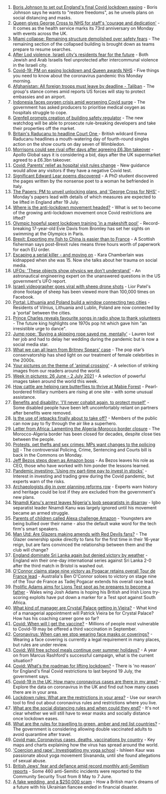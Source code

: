 1. [Boris Johnson to set out England's final Covid lockdown easing](https://www.bbc.co.uk/news/uk-57715496) - Boris Johnson says he wants to "restore freedoms", as he unveils plans on social distancing and masks.
2. [Queen gives George Cross to NHS for staff's 'courage and dedication'](https://www.bbc.co.uk/news/uk-57714088) - It comes as the health service marks its 73rd anniversary on Monday with events across the UK.
3. [Miami collapse: Remaining structure demolished over safety fears](https://www.bbc.co.uk/news/world-us-canada-57716934) - The remaining section of the collapsed building is brought down as teams prepare to resume searches.
4. [After Lod violence, Israeli city's residents fear for the future](https://www.bbc.co.uk/news/world-middle-east-57698950) - Both Jewish and Arab Israelis feel unprotected after intercommunal violence in the Israeli city.
5. [Covid-19: PM on easing lockdown and Queen awards NHS](https://www.bbc.co.uk/news/uk-57715601) - Five things you need to know about the coronavirus pandemic this Monday morning.
6. [Afghanistan: All foreign troops must leave by deadline - Taliban](https://www.bbc.co.uk/news/world-asia-57714808) - The group's stance comes amid reports US forces will stay to protect embassies and an airport.
7. [Indonesia faces oxygen crisis amid worsening Covid surge](https://www.bbc.co.uk/news/world-asia-57717144) - The government has asked producers to prioritise medical oxygen as hospitals struggle to cope.
8. [Grenfell prompts creation of building safety regulator](https://www.bbc.co.uk/news/business-57716130) - The new watchdog will be able to prosecute rule-breaking developers and take their properties off the market.
9. [Britain's Raducanu to headline Court One ](https://www.bbc.co.uk/sport/tennis/57712820) - British wildcard Emma Raducanu headlines a mouth-watering day of fourth-round singles action on the show courts on day seven of Wimbledon.
10. [Morrisons could see rival offer days after agreeing £6.3bn takeover](https://www.bbc.co.uk/news/business-57718738) - Apollo Global says it is considering a bid, days after the UK supermarket agreed to a £6.3bn takeover.
11. [Covid: Parents' relief as hospital visit rules change](https://www.bbc.co.uk/news/uk-wales-57696170) - New guidance would allow any visitors if they have a negative Covid test.
12. [Significant Edward Lear poems discovered](https://www.bbc.co.uk/news/uk-england-nottinghamshire-57699393) - A PhD student discovered the pages written by the nonsense poet to a woman he befriended in Italy.
13. [The Papers: PM to unveil unlocking plans, and 'George Cross for NHS'](https://www.bbc.co.uk/news/blogs-the-papers-57716634) - Monday's papers lead with details of which measures are expected to be lifted in England after 19 July.
14. [Where is the anti-lockdown movement headed?](https://www.bbc.co.uk/news/uk-57702177) - What is set to become of the growing anti-lockdown movement once Covid restrictions are lifted?
15. [Olympic hopeful spent lockdown training 'in a makeshift pool'](https://www.bbc.co.uk/news/uk-england-london-57672878) - Record-breaking 17-year-old Evie Davis from Bromley has set her sights on swimming at the Olympics in Paris.
16. [Brexit: Exporting my fish to China is easier than to France](https://www.bbc.co.uk/news/uk-57696461) - A Scottish fisherman says post-Brexit rules means three hours worth of paperwork for each EU order.
17. [Escaping a serial killer - and moving on](https://www.bbc.co.uk/news/newsbeat-57657820) - Kara Chamberlain was kidnapped when she was 15. Now she talks about her trauma on social media.
18. [UFOs: 'These objects show physics we don't understand'](https://www.bbc.co.uk/news/world-us-canada-57698819) - An astronautical engineering expert on the unanswered questions in the US government's UFO report.
19. [Israeli videographer goes viral with sheep drone shots](https://www.bbc.co.uk/news/world-middle-east-57690125) - Lior Patel's drone footage of sheep has been viewed more than 100,000 times on Facebook.
20. [Portal: Lithuania and Poland build a window connecting two cities](https://www.bbc.co.uk/news/world-europe-57694055) - Residents of Vilnius, Lithuania and Lublin, Poland are now connected by a 'portal' between the cities.
21. [Prince Charles reveals favourite songs in radio show to thank volunteers](https://www.bbc.co.uk/news/uk-57709443) - The future king highlights one 1970s pop hit which gave him "an irresistible urge to dance".
22. [Jump rope: 'Buying a skipping rope saved me, mentally'](https://www.bbc.co.uk/news/uk-england-beds-bucks-herts-57616953) - Lauren lost her job and had to delay her wedding during the pandemic but is now a social media star.
23. [What we can all learn from Britney Spears’ case](https://www.bbc.co.uk/news/world-us-canada-57698820) - The pop star’s conservatorship has shed light on our treatment of female celebrities in the 2000s.
24. [Your pictures on the theme of 'animal crossing'](https://www.bbc.co.uk/news/in-pictures-57695724) - A selection of striking images from our readers around the world.
25. [Week in pictures: 26 June - 2 July 2021](https://www.bbc.co.uk/news/in-pictures-57680063) - A selection of powerful images taken around the world this week.
26. [How cattle are helping rare butterflies to thrive at Mabie Forest](https://www.bbc.co.uk/news/uk-scotland-south-scotland-57636202) - Pearl-bordered fritillary numbers are rising at one site - with some unusual assistance.
27. [Benefits and disability: 'I'll never cohabit again, to protect myself'](https://www.bbc.co.uk/news/disability-57482418) - Some disabled people have been left uncomfortably reliant on partners after benefits were removed.
28. [Is the use of jetpacks finally about to take off?](https://www.bbc.co.uk/news/business-57652297) - Members of the public can now pay to fly through the air like a superhero.
29. [Letter from Africa: Lamenting the Algeria-Morocco border closure](https://www.bbc.co.uk/news/world-africa-57467644) - The Morocco-Algeria border has been closed for decades, despite close ties between the people.
30. [Protests, pet thefts and sex crimes: MPs want changes to the policing bill](https://www.bbc.co.uk/news/uk-politics-57680917) - The controversial Policing, Crime, Sentencing and Courts bill is back in the Commons on Monday.
31. [Jeff Bezos steps down as Amazon boss](https://www.bbc.co.uk/news/technology-57704479) - As Bezos leaves his role as CEO, those who have worked with him ponder the lessons learned.
32. [Pandemic investing: 'Using my part-time pay to invest in stocks'](https://www.bbc.co.uk/news/uk-wales-57499560) - Interest in investing and trading grew during the Covid pandemic, but experts warn of the risks.
33. [Archaeologists dig in over planning reforms row](https://www.bbc.co.uk/news/uk-57334928) - Experts warn history and heritage could be lost if they are excluded from the government's new plans.
34. [Nnamdi Kanu's arrest leaves Nigeria's Ipob separatists in disarray](https://www.bbc.co.uk/news/world-africa-57693863) - Igbo separatist leader Nnamdi Kanu was largely ignored until his movement became an armed struggle.
35. [Parents of children called Alexa challenge Amazon](https://www.bbc.co.uk/news/technology-57680173) - Youngsters are being bullied over their name - also the default wake word for the tech firm's smart speakers.
36. [Man Utd: Are Glazers making amends with Red Devils fans?](https://www.bbc.co.uk/sport/football/57686531) - The Glazer ownership spoke directly to fans for the first time in their 16-year reign, but are fans convinced the relationship between them and the club will change?
37. [England dominate Sri Lanka again but denied victory by weather](https://www.bbc.co.uk/sport/cricket/57714068) - England win their one-day international series against Sri Lanka 2-0 after the third match in Bristol is washed out.
38. [O'Connor claims stage nine victory as Pogacar retains overall Tour de France lead](https://www.bbc.co.uk/sport/cycling/57715019) - Australia's Ben O'Connor soloes to victory on stage nine of the Tour de France as Tadej Pogacar extends his overall race lead.
39. [Prolific Adams aims for Lions Test spot as he prepares to become a father](https://www.bbc.co.uk/sport/rugby-union/57713504) - Wales wing Josh Adams is hoping his British and Irish Lions try-scoring exploits have put down a marker for a Test spot against South Africa.
40. [What kind of manager are Crystal Palace getting in Vieira?](https://www.bbc.co.uk/sport/football/57680269) - What kind of a managerial appointment will Patrick Vieira be for Crystal Palace? How has his coaching career gone so far?
41. [Covid: When will I get the vaccine?](https://www.bbc.co.uk/news/health-55045639) - Millions of people most vulnerable to Covid-19 may be offered a third vaccination in September.
42. [Coronavirus: When can we stop wearing face masks or coverings?](https://www.bbc.co.uk/news/health-51205344) - Wearing a face covering is currently a legal requirement in many places, but rules are under review.
43. [Covid: Will free school meals continue over summer holidays?](https://www.bbc.co.uk/news/explainers-53053337) - A year on from Marcus Rashford's successful campaign, what is the current situation?
44. [Covid: What's the roadmap for lifting lockdown?](https://www.bbc.co.uk/news/explainers-52530518) - There is 'no reason' for England's final Covid restrictions to last beyond 19 July, the government says.
45. [Covid-19 in the UK: How many coronavirus cases are there in my area?](https://www.bbc.co.uk/news/uk-51768274) - Explore the data on coronavirus in the UK and find out how many cases there are in your area.
46. [Lockdown rules: What are the restrictions in your area?](https://www.bbc.co.uk/news/uk-54373904) - Use our search tool to find out about coronavirus rules and restrictions where you live.
47. [What are the social distancing rules and when could they end?](https://www.bbc.co.uk/news/uk-51506729) - It's not clear whether we will still have to wear masks and socially distance once lockdown eases.
48. [What are the rules for travelling to green, amber and red list countries?](https://www.bbc.co.uk/news/explainers-52544307) - The government is considering allowing double vaccinated adults to avoid quarantine after travel.
49. [Covid map: Coronavirus cases, deaths, vaccinations by country](https://www.bbc.co.uk/news/world-51235105) - Key maps and charts explaining how the virus has spread around the world.
50. ['Coercion and rape': Investigating my yoga school](https://www.bbc.co.uk/news/world-asia-india-57400014) - Ishleen Kaur was passionate about yoga movement Sivananda, until she found allegations of sexual abuse.
51. [British Jews' fear and defiance amid record monthly anti-Semitism reports](https://www.bbc.co.uk/news/uk-57339266) - Some 460 anti-Semitic incidents were reported to the Community Security Trust from 8 May to 7 June.
52. [A fake wedding, and a $250,000 scam](https://www.bbc.co.uk/news/world-europe-57358241) - How a British man's dreams of a future with his Ukrainian fiancee ended in financial disaster.
